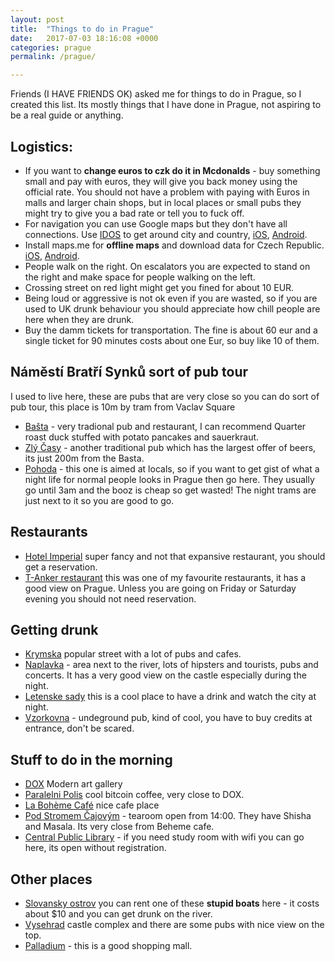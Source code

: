 ```yaml
---
layout: post
title:  "Things to do in Prague"
date:   2017-07-03 18:16:08 +0000
categories: prague
permalink: /prague/

---
```


Friends (I HAVE FRIENDS OK) asked me for things to do in Prague, so I created this list. Its mostly things that I have done in Prague, not aspiring to be a real guide or anything. 

## Logistics:
- If you want to **change euros to czk do it in Mcdonalds** - buy something small and pay with euros, they will give you back money using the official rate. You should not have a problem with paying with Euros in malls and larger chain shops, but in local places or small pubs they might try to give you a bad rate or tell you to fuck off.  
- For navigation you can use Google maps but they don't have all connections. Use [IDOS](http://jizdnirady.idnes.cz/vlakyautobusymhdvse/spojeni/) to get around city and country, [iOS](https://itunes.apple.com/cz/app/id473503749), [Android](https://play.google.com/store/apps/details?id=cz.mafra.jizdnirady).
- Install maps.me for **offline maps** and download data for Czech Republic. [iOS](https://itunes.apple.com/app/id510623322?_1lr=1), [Android](https://play.google.com/store/apps/details?id=com.mapswithme.maps.pro).
- People walk on the right. On escalators you are expected to stand on the right and make space for people walking on the left. 
- Crossing street on red light might get you fined for about 10 EUR. 
- Being loud or aggressive is not ok even if you are wasted, so if you are used to UK drunk behaviour you should appreciate how chill people are here when they are drunk.  
- Buy the damm tickets for transportation. The fine is about 60 eur and a single ticket for 90 minutes costs about one Eur, so buy like 10 of them.

## Náměstí Bratří Synků sort of pub tour
I used to live here, these are pubs that are very close so you can do sort of pub tour, this place is 10m by tram from Vaclav Square
- [Bašta](https://goo.gl/maps/EYTMqiqf6hR2) - very tradional pub and restaurant, I can recommend Quarter roast duck stuffed with potato pancakes and sauerkraut. 
- [Zlý Časy](https://goo.gl/maps/ZRpa2yoDCtQ2) - another traditional pub which has the largest offer of beers, its just 200m from the Basta.
- [Pohoda](https://goo.gl/maps/VKZgEq5RXK62) - this one is aimed at locals, so if you want to get gist of what a night life for normal people looks in Prague then go here. They usually go until 3am and the booz is cheap so get wasted! The night trams are just next to it so you are good to go. 

## Restaurants
- [Hotel Imperial](http://www.hotel-imperial.cz/) super fancy and not that expansive restaurant, you should get a reservation. 
- [T-Anker restaurant](https://www.google.co.uk/maps/place/Slune%C4%8Dn%C3%AD+terasa+T-Anker,+s.r.o./@50.0889757,14.4250489,17z/data=!3m1!4b1!4m5!3m4!1s0x470b94ea50cb6d03:0xdfd37f1c092d47c8!8m2!3d50.0889757!4d14.4272376) this was one of my favourite restaurants, it has a good view on Prague. Unless you are going on Friday or Saturday evening you should not need reservation.

## Getting drunk
- [Krymska](https://goo.gl/maps/h7xgq5nDA2P2) popular street with a lot of pubs and cafes. 
- [Naplavka](https://goo.gl/maps/P9QQeana1Bk) - area next to the river, lots of hipsters and tourists, pubs and concerts. It has a very good view on the castle especially during the night.
- [Letenske sady](https://goo.gl/maps/QJzht5Dbd392) this is a cool place to have a drink and watch the city at night.
- [Vzorkovna](https://goo.gl/maps/2ecTzotqWPQ2) - undeground pub, kind of cool, you have to buy credits at entrance, don't be scared. 

## Stuff to do in the morning
- [DOX](https://goo.gl/maps/ddhbV9yf6nK2) Modern art gallery
- [Paralelni Polis](https://www.google.co.uk/maps/place/Paraleln%C3%AD+Polis/@50.1034007,14.4505513,15z/data=!4m5!3m4!1s0x0:0xcad994427e27c9c0!8m2!3d50.1034007!4d14.4505513) cool bitcoin coffee, very close to DOX.
- [La Bohème Café](https://goo.gl/maps/8fJeYMgcrNv) nice cafe place
- [Pod Stromem Čajovým](https://goo.gl/maps/HXsp6GbuDh12) - tearoom open from 14:00. They have Shisha and Masala. Its very close from Beheme cafe.
- [Central Public Library](https://goo.gl/maps/4eqi6WS42mp) - if you need study room with wifi you can go here, its open without registration.  

## Other places
- [Slovansky ostrov](https://goo.gl/maps/33nHLSpk8HL2) you can rent one of these **stupid boats** here - it costs about $10 and you can get drunk on the river. 
- [Vysehrad](https://goo.gl/maps/7VuGFijshZP2)  castle complex and there are some pubs with nice view on the top.
- [Palladium](https://goo.gl/maps/sE2M3rHH13J2) - this is a good shopping mall.

